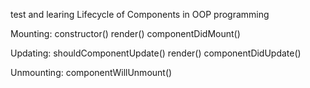test and learing Lifecycle of Components in OOP programming

Mounting:
constructor()
render()
componentDidMount()

Updating:
shouldComponentUpdate()
render()
componentDidUpdate()

Unmounting:
componentWillUnmount()
